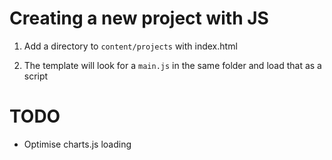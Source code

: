 # Creating a new project with JS

1. Add a directory to `content/projects` with index.html

2. The template will look for a `main.js` in the same folder and load that as a script


# TODO

- Optimise charts.js loading
